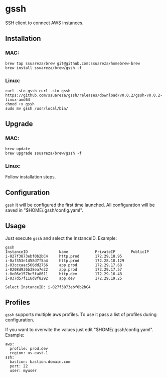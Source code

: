# gssh
SSH client to connect AWS instances.

## Installation

### MAC:
```
brew tap ssuareza/brew git@github.com:ssuareza/homebrew-brew
brew install ssuareza/brew/gssh -f
```

### Linux:
```
curl -sLo gssh curl -sLo gssh https://github.com/ssuareza/gssh/releases/download/v0.0.2/gssh-v0.0.2-linux-amd64
chmod +x gssh
sudo mv gssh /usr/local/bin/
```

## Upgrade

### MAC:
```
brew update
brew upgrade ssuareza/brew/gssh -f
```

### Linux:
Follow installation steps.

## Configuration

`gssh` it will be configured the first time launched. All configuration will be saved in "$HOME/.gssh/config.yaml".

## Usage

Just execute `gssh` and select the InstanceID. Example:

```
gssh
InstanceID              Name            PrivateIP       PublicIP
i-027f3873ebf0b2bC4     http.prod       172.29.18.95
i-0af353e1458d7f5a4     http.prod       172.28.18.129
i-03cccaac566dd2756     app.prod        172.29.17.68
i-0208d936b38ea7e22     app.prod        172.29.17.57
i-0e06e157bc5fa8611     http.dev        172.29.16.48
i-037d57f116d8f8292     app.dev         172.29.19.25

Select InstanceID: i-027f3873ebf0b2bC4
````

## Profiles
`gssh` supports multiple aws profiles. To use it pass a list of profiles during configuration.

If you want to overwite the values just edit "$HOME/.gssh/config.yaml". Example:
```
aws:
  profile: prod,dev
  region: us-east-1
ssh:
  bastion: bastion.domain.com
  port: 22
  user: myuser
```